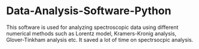# Data-Analysis-Software-Python
This software is used for analyzing spectroscopic data using different numerical methods such as Lorentz model, Kramers-Kronig analysis, Glover-Tinkham analysis etc. It saved a lot of time on spectrsocpic analysis.
